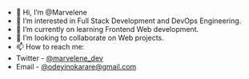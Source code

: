 - 👋 Hi, I’m @Marvelene
- 👀 I’m interested in Full Stack Development and DevOps Engineering.
- 🌱 I’m currently on learning Frontend Web development.
- 💞️ I’m looking to collaborate on Web projects.
- 📫 How to reach me: 
- Twitter - [@marvelene_dev](https://www.twitter.com/marvelene_dev)
- Email - [@odeyinokarare@gmail.com](mailto:odeyinokarare@gmail.com)

<!---
Marvelene/Marvelene is a ✨ special ✨ repository because its `README.md` (this file) appears on your GitHub profile.
You can click the Preview link to take a look at your changes.
--->
